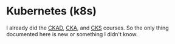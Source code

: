 # Kubernetes (k8s) <!-- omit in toc -->

I already did the [CKAD](https://github.com/dallas-hall/learning-containers-and-orchestration/tree/main/kubernetes/02.applications-developer), [CKA](https://github.com/dallas-hall/learning-containers-and-orchestration/tree/main/kubernetes/03.administrator), and [CKS](https://github.com/dallas-hall/learning-containers-and-orchestration/tree/main/kubernetes/04.security) courses. So the only thing documented here is new or something I didn't know.
